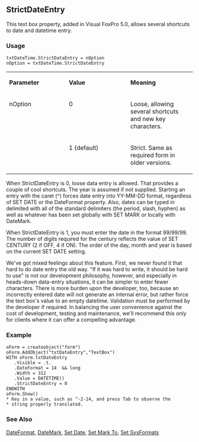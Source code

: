 ## StrictDateEntry

This text box property, added in Visual FoxPro 5.0, allows several shortcuts to date and datetime entry.

### Usage

```foxpro
txtDateTime.StrictDataEntry = nOption
nOption = txtDateTime.StrictDateEntry
```
<table>
<tr>
  <td width="32%" valign="top">
  <p><b>Parameter</b></p>
  </td>
  <td width="23%" valign="top">
  <p><b>Value</b></p>
  </td>
  <td width="45%" valign="top">
  <p><b>Meaning</b></p>
  </td>
 </tr>
<tr>
  <td width="32%" rowspan="2" valign="top">
  <p>nOption</p>
  </td>
  <td width="23%" valign="top">
  <p>0</p>
  </td>
  <td width="45%" valign="top">
  <p>Loose, allowing several shortcuts and new key characters.</p>
  </td>
 </tr>
<tr>
  <td width="33%" valign="top">
  <p>1 (default)</p>
  </td>
  <td width="67%" valign="top">
  <p>Strict. Same as required form in older versions. </p>
  </td>
 </tr>
</table>

When StrictDateEntry is 0, loose data entry is allowed. That provides a couple of cool shortcuts. The year is assumed if not supplied. Starting an entry with the caret (^) forces date entry into YY-MM-DD format, regardless of SET DATE or the DateFormat property. Also, dates can be typed in delimited with all of the standard delimiters (the period, slash, hyphen) as well as whatever has been set globally with SET MARK or locally with DateMark. 

When StrictDateEntry is 1, you must enter the date in the format 99/99/99. The number of digits required for the century reflects the value of SET CENTURY (2 if OFF, 4 if ON). The order of the day, month and year is based on the current SET DATE setting.

We've got mixed feelings about this feature. First, we never found it that hard to do date entry the old way. "If it was hard to write, it should be hard to use" is not our development philosophy, however, and especially in heads-down data-entry situations, it can be simpler to enter fewer characters. There is more burden upon the developer, too, because an incorrectly entered date will not generate an internal error, but rather force the text box's value to an empty datetime. Validation must be performed by the developer if required. In balancing the user convenience against the cost of development, testing and maintenance, we'll recommend this only for clients where it can offer a compelling advantage.

### Example

```foxpro
oForm = createobject("form")
oForm.AddObject("txtDateEntry","TextBox")
WITH oForm.txtDateEntry
   .Visible = .t.
   .DateFormat = 14  && long
   .Width = 312
   .Value = DATETIME()
   .StrictDateEntry = 0
ENDWITH
oForm.Show()
* Key in a value, such as ^-2-14, and press Tab to observe the
* string properly translated.
```
### See Also

[DateFormat](s4g035.md), [DateMark](s4g035.md), [Set Date](s4g035.md), [Set Mark To](s4g035.md), [Set SysFormats](s4g692.md)